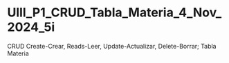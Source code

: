 # Ulll_P1_CRUD_Tabla_Materia_4_Nov_2024_5i
CRUD Create-Crear, Reads-Leer, Update-Actualizar, Delete-Borrar; Tabla Materia
